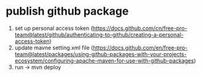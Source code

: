 # publish github package
1. set up personal access token (https://docs.github.com/cn/free-pro-team@latest/github/authenticating-to-github/creating-a-personal-access-token)
2. update mavne setting.xml file (https://docs.github.com/en/free-pro-team@latest/packages/using-github-packages-with-your-projects-ecosystem/configuring-apache-maven-for-use-with-github-packages)
3. run -> mvn deploy
